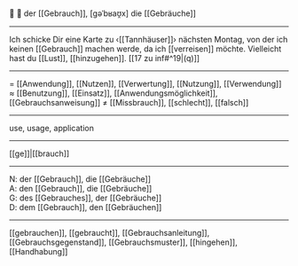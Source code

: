 🔵 🔄 der [[Gebrauch]], [ɡəˈbʁaʊ̯x]
die [[Gebräuche]]

---
Ich schicke Dir eine Karte zu ‹[[Tannhäuser]]› nächsten Montag, von der ich keinen [[Gebrauch]] machen werde, da ich [[verreisen]] möchte. Vielleicht hast du [[Lust]], [[hinzugehen]]. [[17 zu inf#^19|(q)]]


---
= [[Anwendung]], [[Nutzen]], [[Verwertung]], [[Nutzung]],  [[Verwendung]]
≈ [[Benutzung]], [[Einsatz]], [[Anwendungsmöglichkeit]], [[Gebrauchsanweisung]]
≠ [[Missbrauch]], [[schlecht]], [[falsch]]

---
use, usage, application

---
[[ge]]|[[brauch]]

---
N: der [[Gebrauch]], die [[Gebräuche]]  
A: den [[Gebrauch]], die [[Gebräuche]]  
G: des [[Gebrauches]], der [[Gebräuche]]  
D: dem [[Gebrauch]], den [[Gebräuchen]]  

---
[[gebrauchen]], [[gebraucht]], [[Gebrauchsanleitung]], [[Gebrauchsgegenstand]], [[Gebrauchsmuster]], [[hingehen]], [[Handhabung]]